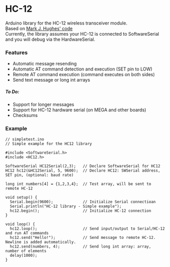# HC-12
Arduino library for the HC-12 wireless transceiver module.  
Based on [Mark J. Hughes' code](https://www.allaboutcircuits.com/projects/understanding-and-implementing-the-hc-12-wireless-transceiver-module/ "AllAboutCircuits.com")  
Currently, the library assumes your HC-12 is connected to SoftwareSerial and you will debug via the HardwareSerial.

### Features
- Automatic message resending
- Automatic AT command detection and execution (SET pin to LOW)
- Remote AT command execution (command executes on both sides)
- Send text message or long int arrays
##### To Do:
- Support for longer messages
- Support for HC-12 hardware serial (on MEGA and other boards)
- Checksums
### Example
```
// simpletest.ino
// Simple example for the HC12 library

#include <SoftwareSerial.h>
#include <HC12.h>

SoftwareSerial HC12Serial(2,3);   // Declare SoftwareSerial for HC12
HC12 hc12(&HC12Serial, 5, 9600);  // Declare HC12: SWSerial address, SET pin, (optional: baud rate)

long int numbers[4] = {1,2,3,4};  // Test array, will be sent to remote HC-12

void setup() {
  Serial.begin(9600);             // Initialize Serial connectioan
  Serial.println("HC-12 library - Simple example");
  hc12.begin();                   // Initialize HC-12 connection
}

void loop() {
  hc12.loop();                    // Send input/output to Serial/HC-12 and run AT commands
  hc12.send("Hello!");            // Send message to remote HC-12. Newline is added automatically.
  hc12.send(numbers, 4);          // Send long int array: array, number of elements
  delay(1000);
}
```

